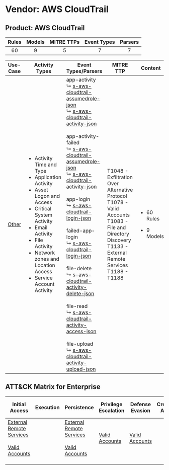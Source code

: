 Vendor: AWS CloudTrail
======================
Product: AWS CloudTrail
-----------------------
| Rules | Models | MITRE TTPs | Event Types | Parsers |
|:-----:|:------:|:----------:|:-----------:|:-------:|
|  60   |   9    |     5      |      7      |    7    |

|               Use-Case                | Activity Types                                                                                                                                                                                                                                                 | Event Types/Parsers                                                                                                                                                                                                                                                                                                                                                                                                                                                                                                                                                                                                                                                                                                                                                                                                                                                                                                                                                                                                                                                                                                     | MITRE TTP                                                                                                                                                                 | Content                                              |
|:-------------------------------------:| -------------------------------------------------------------------------------------------------------------------------------------------------------------------------------------------------------------------------------------------------------------- | ----------------------------------------------------------------------------------------------------------------------------------------------------------------------------------------------------------------------------------------------------------------------------------------------------------------------------------------------------------------------------------------------------------------------------------------------------------------------------------------------------------------------------------------------------------------------------------------------------------------------------------------------------------------------------------------------------------------------------------------------------------------------------------------------------------------------------------------------------------------------------------------------------------------------------------------------------------------------------------------------------------------------------------------------------------------------------------------------------------------------- | ------------------------------------------------------------------------------------------------------------------------------------------------------------------------- | ---------------------------------------------------- |
| [Other](../UseCases/usecase_other.md) | <ul><li>Activity Time  and Type</li><li>Application Activity</li><li>Asset Logon and Access</li><li>Critical System Activity</li><li>Email Activity</li><li>File Activity</li><li>Network zones and Location Access</li><li>Service Account Activity</li></ul> |  app-activity<br> ↳ [s-aws-cloudtrail-assumedrole-json](../Parsers/parserContent_s-aws-cloudtrail-assumedrole-json.md)<br> ↳ [s-aws-cloudtrail-activity-json](../Parsers/parserContent_s-aws-cloudtrail-activity-json.md)<br><br> app-activity-failed<br> ↳ [s-aws-cloudtrail-assumedrole-json](../Parsers/parserContent_s-aws-cloudtrail-assumedrole-json.md)<br> ↳ [s-aws-cloudtrail-activity-json](../Parsers/parserContent_s-aws-cloudtrail-activity-json.md)<br><br> app-login<br> ↳ [s-aws-cloudtrail-login-json](../Parsers/parserContent_s-aws-cloudtrail-login-json.md)<br><br> failed-app-login<br> ↳ [s-aws-cloudtrail-login-json](../Parsers/parserContent_s-aws-cloudtrail-login-json.md)<br><br> file-delete<br> ↳ [s-aws-cloudtrail-activity-delete-json](../Parsers/parserContent_s-aws-cloudtrail-activity-delete-json.md)<br><br> file-read<br> ↳ [s-aws-cloudtrail-activity-access-json](../Parsers/parserContent_s-aws-cloudtrail-activity-access-json.md)<br><br> file-upload<br> ↳ [s-aws-cloudtrail-activity-upload-json](../Parsers/parserContent_s-aws-cloudtrail-activity-upload-json.md)<br> | T1048 - Exfiltration Over Alternative Protocol<br>T1078 - Valid Accounts<br>T1083 - File and Directory Discovery<br>T1133 - External Remote Services<br>T1188 - T1188<br> | <ul><li>60 Rules</li></ul><ul><li>9 Models</li></ul> |

ATT&CK Matrix for Enterprise
----------------------------
| Initial Access                                                                                                                                   | Execution | Persistence                                                                                                                                      | Privilege Escalation                                                | Defense Evasion                                                     | Credential Access | Discovery                                                                         | Lateral Movement | Collection | Command and Control | Exfiltration                                                                                | Impact |
| ------------------------------------------------------------------------------------------------------------------------------------------------ | --------- | ------------------------------------------------------------------------------------------------------------------------------------------------ | ------------------------------------------------------------------- | ------------------------------------------------------------------- | ----------------- | --------------------------------------------------------------------------------- | ---------------- | ---------- | ------------------- | ------------------------------------------------------------------------------------------- | ------ |
| [External Remote Services](https://attack.mitre.org/techniques/T1133)<br><br>[Valid Accounts](https://attack.mitre.org/techniques/T1078)<br><br> |           | [External Remote Services](https://attack.mitre.org/techniques/T1133)<br><br>[Valid Accounts](https://attack.mitre.org/techniques/T1078)<br><br> | [Valid Accounts](https://attack.mitre.org/techniques/T1078)<br><br> | [Valid Accounts](https://attack.mitre.org/techniques/T1078)<br><br> |                   | [File and Directory Discovery](https://attack.mitre.org/techniques/T1083)<br><br> |                  |            |                     | [Exfiltration Over Alternative Protocol](https://attack.mitre.org/techniques/T1048)<br><br> |        |